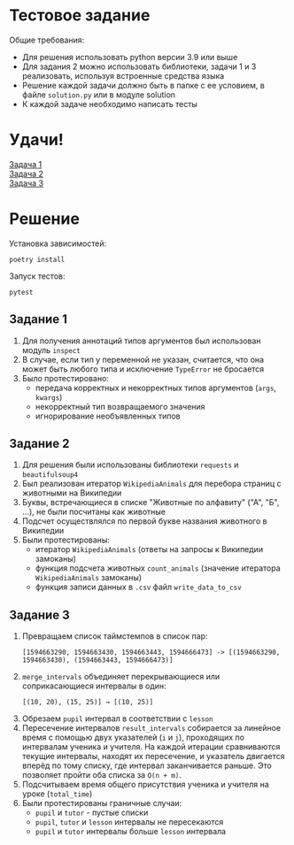 # Тестовое задание  
Общие требования:
- Для решения использовать python версии 3.9 или выше
- Для задания 2 можно использовать библиотеки, задачи 1 и 3 реализовать, используя встроенные средства языка
- Решение каждой задачи должно быть в папке с ее условием, в файле `solution.py` или в модуле solution 
- К каждой задаче необходимо написать тесты  

# Удачи!

[Задача 1](task1/task1.md)   
[Задача 2](task2/task2.md)  
[Задача 3](task3/task3.md)

# Решение

Установка зависимостей:
```shell
poetry install
```

Запуск тестов:
```shell
pytest
```

## Задание 1
1. Для получения аннотаций типов аргументов был использован модуль `inspect`
2. В случае, если тип у переменной не указан, считается, что она может быть любого типа и исключение `TypeError` не бросается 
3. Было протестировано:
   - передача корректных и некорректных типов аргументов (`args`, `kwargs`)
   - некорректный тип возвращаемого значения
   - игнорирование необъявленных типов


## Задание 2
1. Для решения были использованы библиотеки `requests` и `beautifulsoup4` 
2. Был реализован итератор `WikipediaAnimals` для перебора страниц с животными на Википедии 
3. Буквы, встречающиеся в списке "Животные по алфавиту" ("А", "Б", ...), не были посчитаны как животные
4. Подсчет осуществлялся по первой букве названия животного в Википедии
5. Были протестированы:
   - итератор `WikipediaAnimals` (ответы на запросы к Википедии замоканы)
   - функция подсчета животных `count_animals` (значение итератора `WikipediaAnimals` замоканы)
   - функция записи данных в `.csv` файл `write_data_to_csv`

## Задание 3
1. Превращаем список таймстемпов в список пар:
    ```
   [1594663290, 1594663430, 1594663443, 1594666473] -> [(1594663290, 1594663430), (1594663443, 1594666473)]
    ```
2. `merge_intervals` объединяет перекрывающиеся или соприкасающиеся интервалы в один:
    ```
    [(10, 20), (15, 25)] → [(10, 25)]
    ```
3. Обрезаем `pupil` интервал в соответствии с `lesson`
4. Пересечение интервалов `result_intervals` собирается за линейное время с помощью двух указателей (`i` и `j`), проходящих по интервалам ученика и учителя.
На каждой итерации сравниваются текущие интервалы, находят их пересечение, и указатель двигается вперёд по тому списку, где интервал заканчивается раньше. Это позволяет пройти оба списка за `O(n + m)`.
5. Подсчитываем время общего присутствия ученика и учителя на уроке (`total_time`)
6. Были протестированы граничные случаи:
   - `pupil` и `tutor` - пустые списки
   - `pupil`, `tutor` и `lesson` интервалы не пересекаются
   - `pupil` и `tutor` интервалы больше `lesson` интервала

